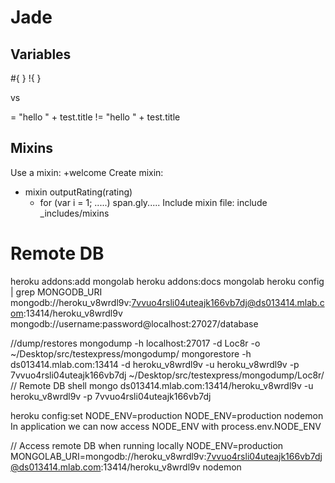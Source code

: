 Jade
=========
Variables
------
#{ }
!{ } 

vs

= "hello " + test.title
!= "hello " + test.title

Mixins
-------
Use a mixin: +welcome
Create mixin:
- mixin outputRating(rating)
    - for (var i = 1; .....)
        span.gly.....
Include mixin file: include _includes/mixins

Remote DB
============
heroku addons:add mongolab
heroku addons:docs mongolab
heroku config | grep MONGODB_URI
mongodb://heroku_v8wrdl9v:7vvuo4rsli04uteajk166vb7dj@ds013414.mlab.com:13414/heroku_v8wrdl9v
mongodb://username:password@localhost:27027/database

//dump/restores
mongodump -h localhost:27017 -d Loc8r -o ~/Desktop/src/testexpress/mongodump/
mongorestore -h ds013414.mlab.com:13414 -d heroku_v8wrdl9v -u heroku_v8wrdl9v -p 7vvuo4rsli04uteajk166vb7dj ~/Desktop/src/testexpress/mongodump/Loc8r/
// Remote DB shell
mongo ds013414.mlab.com:13414/heroku_v8wrdl9v -u heroku_v8wrdl9v -p 7vvuo4rsli04uteajk166vb7dj

heroku config:set NODE_ENV=production
NODE_ENV=production nodemon
In application we can now access NODE_ENV with process.env.NODE_ENV

// Access remote DB when running locally
NODE_ENV=production MONGOLAB_URI=mongodb://heroku_v8wrdl9v:7vvuo4rsli04uteajk166vb7dj@ds013414.mlab.com:13414/heroku_v8wrdl9v nodemon
